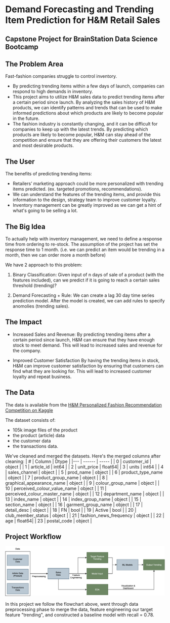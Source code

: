 # Demand Forecasting and Trending Item Prediction for H&M Retail Sales
Capstone Project for BrainStation Data Science Bootcamp
---

## The Problem Area

Fast-fashion companies struggle to control inventory. 

- By predicting trending items within a few days of launch, companies can respond to high demands in inventory. 
- This project aims to utilize H&M sales data to predict trending items after a certain period since launch. By analyzing the sales history of H&M products, we can identify patterns and trends that can be used to make informed predictions about which products are likely to become popular in the future.
- The fashion industry is constantly changing, and it can be difficult for companies to keep up with the latest trends. By predicting which products are likely to become popular, H&M can stay ahead of the competition and ensure that they are offering their customers the latest and most desirable products.

## The User

The benefits of predicting trending items:

- Retailers’ marketing approach could be more personalized with trending items predicted. (ex. targeted promotions, recommendations).
- We can understand the features of the trending items, and provide this information to the design, strategy team to improve customer loyalty.
- Inventory management can be greatly improved as we can get a hint of what's going to be selling a lot.

## The Big Idea

To actually help with inventory management, we need to define a response time from ordering to re-stock. The assumption of the project has set the response time to 1 month. (i.e. we can predict an item would be trending in a month, then we can order more a month before)

We have 2 approach to this problem:

1. Binary Classification: Given input of n days of sale of a product (with the features included), can we predict if it is going to reach a certain sales threshold (trending)?

2. Demand Forecasting + Rule: We can create a lag 30 day time series prediction model. After the model is created, we can add rules to specify anomolies (trending sales).


## The Impact

- Increased Sales and Revenue:
By predicting trending items after a certain period since launch, H&M can ensure that they have enough stock to meet demand. This will lead to increased sales and revenue for the company.

- Improved Customer Satisfaction
By having the trending items in stock, H&M can improve customer satisfaction by ensuring that customers can find what they are looking for. This will lead to increased customer loyalty and repeat business.


## The Data

The data is available from the [H&M Personalized Fashion Recommendation Competition on Kaggle](https://www.kaggle.com/competitions/h-and-m-personalized-fashion-recommendations/data?select=transactions_train.csv)

The dataset consists of:

- 105k image files of the product
- the product (article) data
- the customer data
- the transactions data.

We've cleaned and merged the datasets. Here's the merged columns after cleaning:
| #   | Column                        | Dtype  |
|---  | ------                        | -----  |
| 0   | customer_id                   | object |
| 1   | article_id                    | int64  |
| 2   | unit_price                    | float64|
| 3   | units                         | int64  |
| 4   | sales_channel                 | object |
| 5   | prod_name                     | object |
| 6   | product_type_name             | object |
| 7   | product_group_name            | object |
| 8   | graphical_appearance_name     | object |
| 9   | colour_group_name             | object |
| 10  | perceived_colour_value_name   | object |
| 11  | perceived_colour_master_name  | object |
| 12  | department_name               | object |
| 13  | index_name                    | object |
| 14  | index_group_name              | object |
| 15  | section_name                  | object |
| 16  | garment_group_name            | object |
| 17  | detail_desc                   | object |
| 18  | FN                            | bool   |
| 19  | Active                        | bool   |
| 20  | club_member_status            | object |
| 21  | fashion_news_frequency        | object |
| 22  | age                           | float64|
| 23  | postal_code                   | object |


## Project Workflow
![Project Workflow](Project_Flowchart.png)

In this project we follow the flowchart above, went through data preprocessing phase to merge the data, feature engineering our target feature "trending", and constructed a baseline model with recall = 0.78.